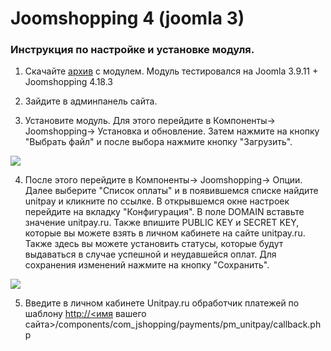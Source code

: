# Joomshopping 4 \(joomla 3\)

### Инструкция по настройке и установке модуля.

1. Скачайте [архив](https://github.com/unitpay/jshopping-module/releases/download/v2.0.1/jshopping-module-2.0.1.zip) с модулем. Модуль тестировался на Joomla 3.9.11 + Joomshopping 4.18.3

2. Зайдите в админпанель сайта.

3. Установите модуль. Для этого перейдите в Компоненты-&gt; Joomshopping-&gt; Установка и обновление. Затем нажмите на кнопку "Выбрать файл" и после выбора нажмите кнопку "Загрузить".

![](https://d33v4339jhl8k0.cloudfront.net/docs/assets/551a91dbe4b0221aadf24410/images/57adaabf90336059d4edf119/file-FjzztGj3fN.png)

4. После этого перейдите в Компоненты-&gt; Joomshopping-&gt; Опции. Далее выберите "Список оплаты" и в появившемся списке найдите unitpay и кликните по ссылке. В открывшемся окне настроек перейдите на вкладку "Конфигурация". В поле DOMAIN вставьте значение unitpay.ru. Также впишите PUBLIC KEY и SECRET KEY, которые вы можете взять в личном кабинете на сайте unitpay.ru. Также здесь вы можете установить статусы, которые будут выдаваться в случае успешной и неудавшейся оплат. Для сохранения изменений нажмите на кнопку "Сохранить".

![](https://d33v4339jhl8k0.cloudfront.net/docs/assets/551a91dbe4b0221aadf24410/images/5e6765ff2c7d3a7e9ae8ee07/file-AnBcZbLs31.png)

5. Введите в личном кабинете Unitpay.ru обработчик платежей по шаблону [http://&lt;имя](http://xn--%3C-5ddu8i/) вашего сайта&gt;/components/com\_jshopping/payments/pm\_unitpay/callback.php

